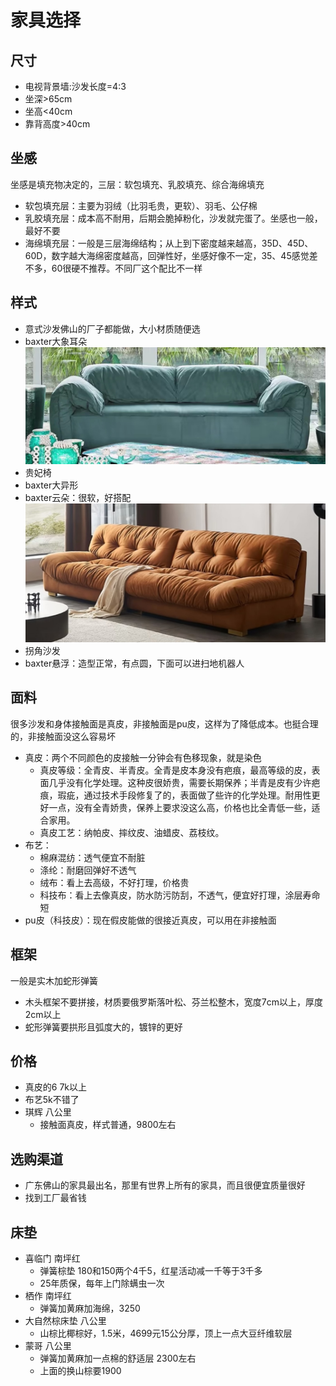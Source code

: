 # 家具选择

## 尺寸

* 电视背景墙:沙发长度=4:3
* 坐深>65cm
* 坐高<40cm
* 靠背高度>40cm

## 坐感

坐感是填充物决定的，三层：软包填充、乳胶填充、综合海绵填充

* 软包填充层：主要为羽绒（比羽毛贵，更软）、羽毛、公仔棉
* 乳胶填充层：成本高不耐用，后期会脆掉粉化，沙发就完蛋了。坐感也一般，最好不要
* 海绵填充层：一般是三层海绵结构；从上到下密度越来越高，35D、45D、60D，数字越大海绵密度越高，回弹性好，坐感好像不一定，35、45感觉差不多，60很硬不推荐。不同厂这个配比不一样

## 样式

* 意式沙发佛山的厂子都能做，大小材质随便选
* baxter大象耳朵
![](./img/baxter%E5%A4%A7%E8%B1%A1%E8%80%B3%E6%9C%B5.jpg)
* 贵妃椅
* baxter大异形
* baxter云朵：很软，好搭配
![](./img/baxter%E4%BA%91%E6%9C%B5.jpg)
* 拐角沙发
* baxter悬浮：造型正常，有点圆，下面可以进扫地机器人

## 面料

很多沙发和身体接触面是真皮，非接触面是pu皮，这样为了降低成本。也挺合理的，非接触面没这么容易坏

* 真皮：两个不同颜色的皮接触一分钟会有色移现象，就是染色
  * 真皮等级：全青皮、半青皮。全青是皮本身没有疤痕，最高等级的皮，表面几乎没有化学处理。这种皮很娇贵，需要长期保养；半青是皮有少许疤痕，瑕疵，通过技术手段修复了的，表面做了些许的化学处理。耐用性更好一点，没有全青娇贵，保养上要求没这么高，价格也比全青低一些，适合家用。
  * 真皮工艺：纳帕皮、摔纹皮、油蜡皮、荔枝纹。
* 布艺：
  * 棉麻混纺：透气便宜不耐脏
  * 涤纶：耐磨回弹好不透气
  * 绒布：看上去高级，不好打理，价格贵
  * 科技布：看上去像真皮，防水防污防刮，不透气，便宜好打理，涂层寿命短
* pu皮（科技皮）：现在假皮能做的很接近真皮，可以用在非接触面

## 框架

一般是实木加蛇形弹簧

* 木头框架不要拼接，材质要俄罗斯落叶松、芬兰松整木，宽度7cm以上，厚度2cm以上
* 蛇形弹簧要拱形且弧度大的，镀锌的更好
  
## 价格

* 真皮的6 7k以上
* 布艺5k不错了
* 琪辉 八公里
  * 接触面真皮，样式普通，9800左右

## 选购渠道

* 广东佛山的家具最出名，那里有世界上所有的家具，而且很便宜质量很好
* 找到工厂最省钱

## 床垫

* 喜临门 南坪红
  * 弹簧棕垫 180和150两个4千5，红星活动减一千等于3千多
  * 25年质保，每年上门除螨虫一次
* 栖作 南坪红
  * 弹簧加黄麻加海绵，3250
* 大自然棕床垫 八公里
  * 山棕比椰棕好，1.5米，4699元15公分厚，顶上一点大豆纤维软层
* 蒙哥 八公里
  * 弹簧加黄麻加一点棉的舒适层 2300左右
  * 上面的换山棕要1900